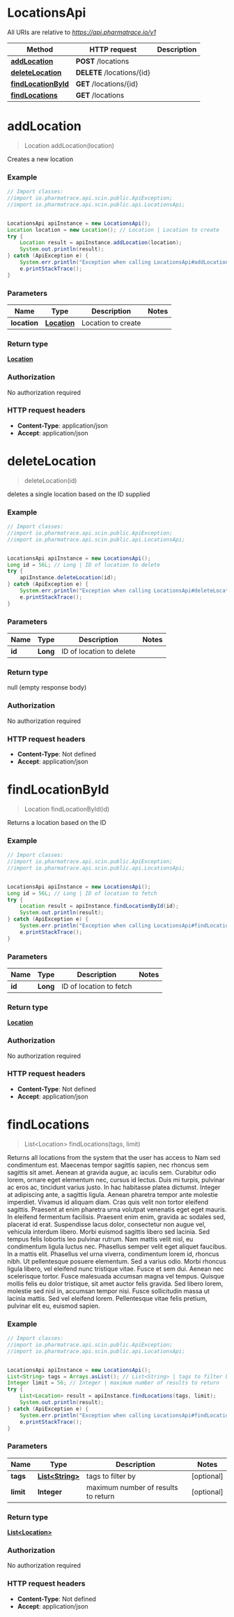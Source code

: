 # LocationsApi

All URIs are relative to *https://api.pharmatrace.io/v1*

Method | HTTP request | Description
------------- | ------------- | -------------
[**addLocation**](LocationsApi.md#addLocation) | **POST** /locations | 
[**deleteLocation**](LocationsApi.md#deleteLocation) | **DELETE** /locations/{id} | 
[**findLocationById**](LocationsApi.md#findLocationById) | **GET** /locations/{id} | 
[**findLocations**](LocationsApi.md#findLocations) | **GET** /locations | 


<a name="addLocation"></a>
# **addLocation**
> Location addLocation(location)



Creates a new location

### Example
```java
// Import classes:
//import io.pharmatrace.api.scin.public.ApiException;
//import io.pharmatrace.api.scin.public.api.LocationsApi;


LocationsApi apiInstance = new LocationsApi();
Location location = new Location(); // Location | Location to create
try {
    Location result = apiInstance.addLocation(location);
    System.out.println(result);
} catch (ApiException e) {
    System.err.println("Exception when calling LocationsApi#addLocation");
    e.printStackTrace();
}
```

### Parameters

Name | Type | Description  | Notes
------------- | ------------- | ------------- | -------------
 **location** | [**Location**](Location.md)| Location to create |

### Return type

[**Location**](Location.md)

### Authorization

No authorization required

### HTTP request headers

 - **Content-Type**: application/json
 - **Accept**: application/json

<a name="deleteLocation"></a>
# **deleteLocation**
> deleteLocation(id)



deletes a single location based on the ID supplied

### Example
```java
// Import classes:
//import io.pharmatrace.api.scin.public.ApiException;
//import io.pharmatrace.api.scin.public.api.LocationsApi;


LocationsApi apiInstance = new LocationsApi();
Long id = 56L; // Long | ID of location to delete
try {
    apiInstance.deleteLocation(id);
} catch (ApiException e) {
    System.err.println("Exception when calling LocationsApi#deleteLocation");
    e.printStackTrace();
}
```

### Parameters

Name | Type | Description  | Notes
------------- | ------------- | ------------- | -------------
 **id** | **Long**| ID of location to delete |

### Return type

null (empty response body)

### Authorization

No authorization required

### HTTP request headers

 - **Content-Type**: Not defined
 - **Accept**: application/json

<a name="findLocationById"></a>
# **findLocationById**
> Location findLocationById(id)



Returns a location based on the ID

### Example
```java
// Import classes:
//import io.pharmatrace.api.scin.public.ApiException;
//import io.pharmatrace.api.scin.public.api.LocationsApi;


LocationsApi apiInstance = new LocationsApi();
Long id = 56L; // Long | ID of location to fetch
try {
    Location result = apiInstance.findLocationById(id);
    System.out.println(result);
} catch (ApiException e) {
    System.err.println("Exception when calling LocationsApi#findLocationById");
    e.printStackTrace();
}
```

### Parameters

Name | Type | Description  | Notes
------------- | ------------- | ------------- | -------------
 **id** | **Long**| ID of location to fetch |

### Return type

[**Location**](Location.md)

### Authorization

No authorization required

### HTTP request headers

 - **Content-Type**: Not defined
 - **Accept**: application/json

<a name="findLocations"></a>
# **findLocations**
> List&lt;Location&gt; findLocations(tags, limit)



Returns all locations from the system that the user has access to Nam sed condimentum est. Maecenas tempor sagittis sapien, nec rhoncus sem sagittis sit amet. Aenean at gravida augue, ac iaculis sem. Curabitur odio lorem, ornare eget elementum nec, cursus id lectus. Duis mi turpis, pulvinar ac eros ac, tincidunt varius justo. In hac habitasse platea dictumst. Integer at adipiscing ante, a sagittis ligula. Aenean pharetra tempor ante molestie imperdiet. Vivamus id aliquam diam. Cras quis velit non tortor eleifend sagittis. Praesent at enim pharetra urna volutpat venenatis eget eget mauris. In eleifend fermentum facilisis. Praesent enim enim, gravida ac sodales sed, placerat id erat. Suspendisse lacus dolor, consectetur non augue vel, vehicula interdum libero. Morbi euismod sagittis libero sed lacinia.  Sed tempus felis lobortis leo pulvinar rutrum. Nam mattis velit nisl, eu condimentum ligula luctus nec. Phasellus semper velit eget aliquet faucibus. In a mattis elit. Phasellus vel urna viverra, condimentum lorem id, rhoncus nibh. Ut pellentesque posuere elementum. Sed a varius odio. Morbi rhoncus ligula libero, vel eleifend nunc tristique vitae. Fusce et sem dui. Aenean nec scelerisque tortor. Fusce malesuada accumsan magna vel tempus. Quisque mollis felis eu dolor tristique, sit amet auctor felis gravida. Sed libero lorem, molestie sed nisl in, accumsan tempor nisi. Fusce sollicitudin massa ut lacinia mattis. Sed vel eleifend lorem. Pellentesque vitae felis pretium, pulvinar elit eu, euismod sapien. 

### Example
```java
// Import classes:
//import io.pharmatrace.api.scin.public.ApiException;
//import io.pharmatrace.api.scin.public.api.LocationsApi;


LocationsApi apiInstance = new LocationsApi();
List<String> tags = Arrays.asList(); // List<String> | tags to filter by
Integer limit = 56; // Integer | maximum number of results to return
try {
    List<Location> result = apiInstance.findLocations(tags, limit);
    System.out.println(result);
} catch (ApiException e) {
    System.err.println("Exception when calling LocationsApi#findLocations");
    e.printStackTrace();
}
```

### Parameters

Name | Type | Description  | Notes
------------- | ------------- | ------------- | -------------
 **tags** | [**List&lt;String&gt;**](String.md)| tags to filter by | [optional]
 **limit** | **Integer**| maximum number of results to return | [optional]

### Return type

[**List&lt;Location&gt;**](Location.md)

### Authorization

No authorization required

### HTTP request headers

 - **Content-Type**: Not defined
 - **Accept**: application/json

